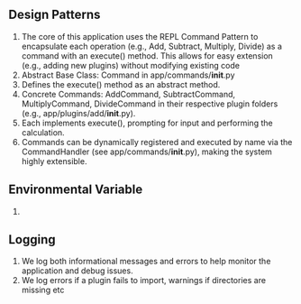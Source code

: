 ## Design Patterns
1. The core of this application uses the REPL Command Pattern to encapsulate each operation (e.g., Add, Subtract, Multiply, Divide) as a command with an execute() method. This allows for easy extension (e.g., adding new plugins) without modifying existing code
2. Abstract Base Class: Command in app/commands/__init__.py
3. Defines the execute() method as an abstract method.
4. Concrete Commands: AddCommand, SubtractCommand, MultiplyCommand, DivideCommand in their respective plugin folders (e.g., app/plugins/add/__init__.py).
5. Each implements execute(), prompting for input and performing the calculation.
6. Commands can be dynamically registered and executed by name via the CommandHandler (see app/commands/__init__.py), making the system highly extensible.

## Environmental Variable
1. 

## Logging
1. We log both informational messages and errors to help monitor the application and debug issues.
2. We log errors if a plugin fails to import, warnings if directories are missing etc

## 